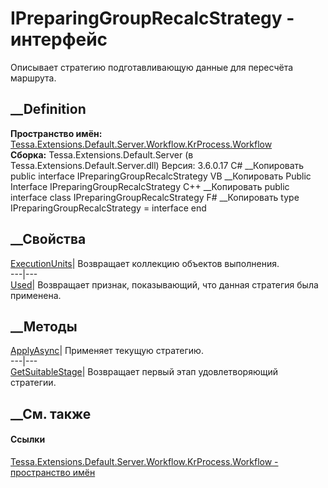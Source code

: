 # IPreparingGroupRecalcStrategy - интерфейс
Описывает стратегию подготавливающую данные для пересчёта маршрута.
## __Definition
 **Пространство имён:**
[Tessa.Extensions.Default.Server.Workflow.KrProcess.Workflow](N_Tessa_Extensions_Default_Server_Workflow_KrProcess_Workflow.htm)  
 **Сборка:** Tessa.Extensions.Default.Server (в
Tessa.Extensions.Default.Server.dll) Версия: 3.6.0.17
C# __Копировать
     public interface IPreparingGroupRecalcStrategy
VB __Копировать
     Public Interface IPreparingGroupRecalcStrategy
C++ __Копировать
     public interface class IPreparingGroupRecalcStrategy
F# __Копировать
     type IPreparingGroupRecalcStrategy = interface end
##  __Свойства
[ExecutionUnits](P_Tessa_Extensions_Default_Server_Workflow_KrProcess_Workflow_IPreparingGroupRecalcStrategy_ExecutionUnits.htm)|
Возвращает коллекцию объектов выполнения.  
---|---  
[Used](P_Tessa_Extensions_Default_Server_Workflow_KrProcess_Workflow_IPreparingGroupRecalcStrategy_Used.htm)|
Возвращает признак, показывающий, что данная стратегия была применена.  
## __Методы
[ApplyAsync](M_Tessa_Extensions_Default_Server_Workflow_KrProcess_Workflow_IPreparingGroupRecalcStrategy_ApplyAsync.htm)|
Применяет текущую стратегию.  
---|---  
[GetSuitableStage](M_Tessa_Extensions_Default_Server_Workflow_KrProcess_Workflow_IPreparingGroupRecalcStrategy_GetSuitableStage.htm)|
Возвращает первый этап удовлетворяющий стратегии.  
## __См. также
#### Ссылки
[Tessa.Extensions.Default.Server.Workflow.KrProcess.Workflow - пространство
имён](N_Tessa_Extensions_Default_Server_Workflow_KrProcess_Workflow.htm)
